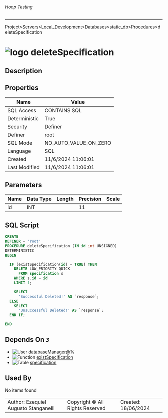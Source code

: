 ###### Hoop Testing
___
Project>[Servers](../../../../Servers.md)>[Local_Development](../../../Local_Development.md)>[Databases](../../Databases.md)>[static_db](../static_db.md)>[Procedures](Procedures.md)>deleteSpecification


# ![logo](../../../../../Images/procedure64.svg) deleteSpecification

## <a name="#Description"></a>Description
> 
## <a name="#Properties"></a>Properties
|Name|Value|
|---|---|
|SQL Access|CONTAINS SQL|
|Deterministic|True|
|Security|Definer|
|Definer|root|
|SQL Mode|NO_AUTO_VALUE_ON_ZERO|
|Language|SQL|
|Created|11/6/2024 11:06:01|
|Last Modified|11/6/2024 11:06:01|


## <a name="#Parameters"></a>Parameters
|Name|Data Type|Length|Precision|Scale|
|---|---|---|---|---|
|id|INT||11||

## <a name="#SqlScript"></a>SQL Script
```SQL
CREATE
DEFINER = 'root'
PROCEDURE deleteSpecification (IN id int UNSIGNED)
DETERMINISTIC
BEGIN

  IF (existSpecification(id) = TRUE) THEN
    DELETE LOW_PRIORITY QUICK
      FROM specification s
    WHERE s.id = id
    LIMIT 1;

    SELECT
      'Successful Deleted!' AS `response`;
  ELSE
    SELECT
      'Unsuccessful Deleted!' AS `response`;
  END IF;

END
```

## <a name="#DependsOn"></a>Depends On _`3`_
- ![User](../../../../../Images/user.svg) [databaseManager@%](../../../Users/databaseManager@%.md)
- ![Function](../../../../../Images/function.svg) [existSpecification](../Functions/existSpecification.md)
- ![Table](../../../../../Images/table.svg) [specification](../Tables/specification.md)


## <a name="#UsedBy"></a>Used By
No items found

||||
|---|---|---|
|Author: Ezequiel Augusto Stanganelli|Copyright © All Rights Reserved|Created: 18/06/2024|